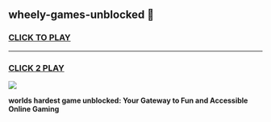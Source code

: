 
## wheely-games-unblocked 👋
<h3>
<a href="https://premium.freeplayer.one?title=wheely-games-unblocked&ref=14F">CLICK TO PLAY</a></h3>
<hr>

<h3>
<a href="https://premium.freeplayer.one?title=wheely-games-unblocked&ref=14F">CLICK 2 PLAY</a>
  
</h3>

<a href="https://premium.freeplayer.one?title=wheely-games-unblocked&ref=12F/"><img src="https://clearcache.store/games.png"></a>


**worlds hardest game unblocked: Your Gateway to Fun and Accessible Online Gaming**
